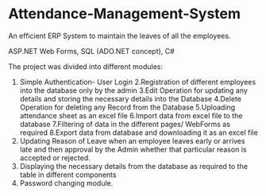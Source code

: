 # Attendance-Management-System
An efficient ERP System to maintain the leaves of all the employees.

ASP.NET Web Forms, SQL (ADO.NET concept), C#

The project was divided into different modules:
1. Simple Authentication- User Login
2.Registration of different employees into the database only by the admin
3.Edit Operation for updating any details and storing the necessary details into the Database
4.Delete Operation for deleting any Record from the Database
5.Uploading attendance sheet as an excel file 
6.Import data from excel file to the database
7.Filtering of data in the different pages/ WebForms as required
8.Export data from database and downloading it as an excel file 
9. Updating Reason of Leave when an employee leaves early or arrives late and then approval by the Admin whether that particular reason is accepted or rejected.
10. Displaying the necessary details from the database as required to the table in different components
11. Password changing module.
